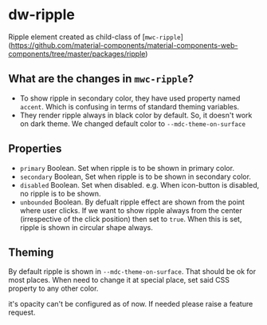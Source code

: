 # dw-ripple

Ripple element created as child-class of [`mwc-ripple`]
(https://github.com/material-components/material-components-web-components/tree/master/packages/ripple)

## What are the changes in `mwc-ripple`?
- To show ripple in secondary color, they have used property named `accent`. Which is confusing in terms of standard 
theming variables.
- They render ripple always in black color by default. So, it doesn't work on dark theme. We changed default color to 
`--mdc-theme-on-surface`


## Properties
- `primary` Boolean. Set when ripple is to be shown in primary color.
- `secondary` Boolean, Set when ripple is to be shown in secondary color.
- `disabled` Boolean. Set when disabled. e.g. When icon-button is disabled, no ripple is to be shown.
- `unbounded` Boolean. By defualt ripple effect are shown from the point where user clicks. If we want to show ripple 
always from the center (irrespective of the click position) then set to `true`. When this is set, ripple is shown in 
circular shape always.

## Theming
By default ripple is shown in `--mdc-theme-on-surface`. That should be ok for most places. When need to change it at
special place, set said CSS property to any other color.


it's opacity can't be configured as of now. If needed please raise a feature request.